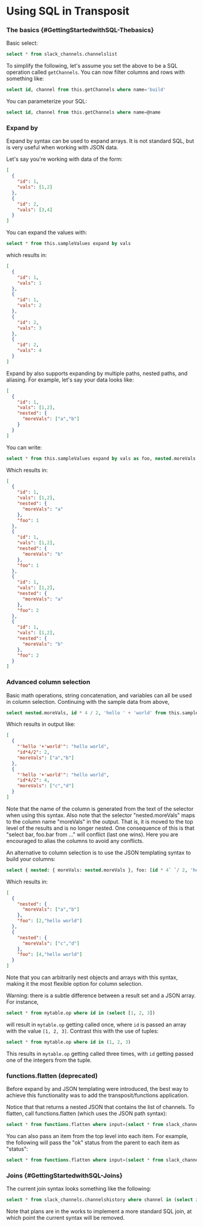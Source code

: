 # Using SQL in Transposit

### The basics {#GettingStartedwithSQL-Thebasics}

Basic select:

```sql
select * from slack_channels.channelslist
```

To simplify the following, let's assume you set the above to be a SQL operation called `getChannels`. You can now filter columns and rows with something like:

```sql
select id, channel from this.getChannels where name='build'
```

You can parameterize your SQL:

```sql
select id, channel from this.getChannels where name=@name
```

### Expand by

Expand by syntax can be used to expand arrays. It is not standard SQL, but is very useful when working with JSON data.

Let's say you're working with data of the form:

```json
[
  {
    "id": 1,
    "vals": [1,2]
  },
  {
    "id": 2,
    "vals": [3,4]
  }
]
```

You can expand the values with:

```sql
select * from this.sampleValues expand by vals
```

which results in:

```json
[
  {
    "id": 1,
    "vals": 1
  },
  {
    "id": 1,
    "vals": 2
  },
  {
    "id": 2,
    "vals": 3
  },
  {
    "id": 2,
    "vals": 4
  }
]
```

Expand by also supports expanding by multiple paths, nested paths, and aliasing. For example, let's say your data looks like:

```json
[
  {
    "id": 1,
    "vals": [1,2],
    "nested": {
      "moreVals": ["a","b"]
    }
  }
]
```

You can write:

```sql
select * from this.sampleValues expand by vals as foo, nested.moreVals
```

Which results in:

```json
[
  {
    "id": 1,
    "vals": [1,2],
    "nested": {
      "moreVals": "a"
    },
    "foo": 1
  },
  {
    "id": 1,
    "vals": [1,2],
    "nested": {
      "moreVals": "b"
    },
    "foo": 1
  },
  {
    "id": 1,
    "vals": [1,2],
    "nested": {
      "moreVals": "a"
    },
    "foo": 2
  },
  {
    "id": 1,
    "vals": [1,2],
    "nested": {
      "moreVals": "b"
    },
    "foo": 2
  }
]
```

### Advanced column selection

Basic math operations, string concatenation, and variables can all be used in column selection. Continuing with the sample data from above,

```sql
select nested.moreVals, id * 4 / 2, 'hello ' + 'world' from this.sampleValues
```

Which results in output like:

```json
[
  {
    "'hello '+'world'": "hello world",
    "id*4/2": 2,
    "moreVals": ["a","b"]
  },
  {
    "'hello '+'world'": "hello world",
    "id*4/2": 4,
    "moreVals": ["c","d"]
  }
]
```

Note that the name of the column is generated from the text of the selector when using this syntax. Also note that the selector "nested.moreVals" maps to the column name "moreVals" in the output. That is, it is moved to the top level of the results and is no longer nested. One consequence of this is that "select bar, foo.bar from ..." will conflict (last one wins). Here you are encouraged to alias the columns to avoid any conflicts.

An alternative to column selection is to use the JSON templating syntax to build your columns:

```sql
select { nested: { moreVals: nested.moreVals }, foo: [id * 4` `/ 2, 'hello '` `+ 'world']} from this.sampleValues
```


Which results in:

```json
[
  {
    "nested": {
      "moreVals": ["a","b"]
    },
    "foo": [2,"hello world"]
  },
  {
    "nested": {
      "moreVals": ["c","d"]
    },
    "foo": [4,"hello world"]
  }
]
```


Note that you can arbitrarily nest objects and arrays with this syntax, making it the most flexible option for column selection.

Warning: there is a subtle difference between a result set and a JSON array. For instance,

```sql
select * from mytable.op where id in (select [1, 2, 3])
```


will result in `mytable.op` getting called once, where `id` is passed an array with the value `[1, 2, 3]`. Contrast this with the use of tuples:

```sql
select * from mytable.op where id in (1, 2, 3)
```


This results in `mytable.op` getting called three times, with `id` getting passed one of the integers from the tuple.

### functions.flatten (deprecated)

Before expand by and JSON templating were introduced, the best way to achieve this functionality was to add the transposit/functions application.

Notice that that returns a nested JSON that contains the list of channels. To flatten, call functions.flatten (which uses the JSON path syntax):

```sql
select * from functions.flatten where input=(select * from slack_channels.channelslist) and cols='[{"path": "$.channels.*", "alias": "*"}]'
```

You can also pass an item from the top level into each item. For example, the following will pass the "ok" status from the parent to each item as "status":

```sql
select * from functions.flatten where input=(select * from slack_channels.channelslist) and cols='[{"path": "$.channels.*", "alias": "*"}, {"path": "$.ok", "alias": "status"}]'
```

### Joins {#GettingStartedwithSQL-Joins}

The current join syntax looks something like the following:

```sql
select * from slack_channels.channelshistory where channel in (select id join * as channel_info from this.getChannels where name='build')
```

Note that plans are in the works to implement a more standard SQL join, at which point the current syntax will be removed.  
